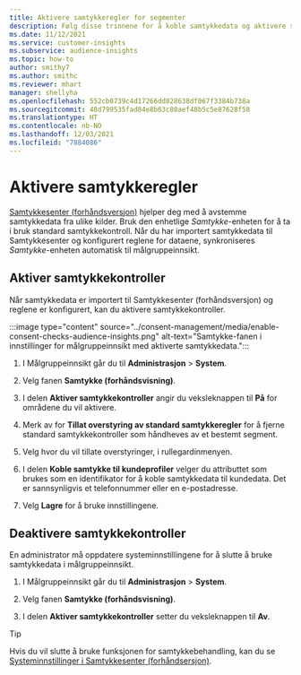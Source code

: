 ```yaml
---
title: Aktivere samtykkeregler for segmenter
description: Følg disse trinnene for å koble samtykkedata og aktivere samtykkekontroller i målgruppeinnsikt. En administrator kan også deaktivere samtykkekontroller.
ms.date: 11/12/2021
ms.service: customer-insights
ms.subservice: audience-insights
ms.topic: how-to
author: smithy7
ms.author: smithc
ms.reviewer: mhart
manager: shellyha
ms.openlocfilehash: 552cb0739c4d17266dd028638df067f3384b738a
ms.sourcegitcommit: 48d799535fad84e8b63c80aef48b5c5e87628f58
ms.translationtype: HT
ms.contentlocale: nb-NO
ms.lasthandoff: 12/03/2021
ms.locfileid: "7884086"
---
```

# <a name="activate-consent-rules"></a>Aktivere samtykkeregler

[Samtykkesenter (forhåndsversjon)](../consent-management/overview.md) hjelper deg med å avstemme samtykkedata fra ulike kilder. Bruk den enhetlige *Samtykke*-enheten for å ta i bruk standard samtykkekontroll. Når du har importert samtykkedata til Samtykkesenter og konfigurert reglene for dataene, synkroniseres *Samtykke*-enheten automatisk til målgruppeinnsikt.

## <a name="enable-consent-checks"></a>Aktiver samtykkekontroller

Når samtykkedata er importert til Samtykkesenter (forhåndsversjon) og reglene er konfigurert, kan du aktivere samtykkekontroller. 

:::image type="content" source="../consent-management/media/enable-consent-checks-audience-insights.png" alt-text="Samtykke-fanen i innstillinger for målgruppeinnsikt med aktiverte samtykkedata.":::

1. I Målgruppeinnsikt går du til **Administrasjon** > **System**.

1. Velg fanen **Samtykke (forhåndsvisning)**.

1. I delen **Aktiver samtykkekontroller** angir du veksleknappen til **På** for områdene du vil aktivere.

1. Merk av for **Tillat overstyring av standard samtykkeregler** for å fjerne standard samtykkekontroller som håndheves av et bestemt segment. 

1. Velg hvor du vil tillate overstyringer, i rullegardinmenyen.     

1. I delen **Koble samtykke til kundeprofiler** velger du attributtet som brukes som en identifikator for å koble samtykkedata til kundedata. Det er sannsynligvis et telefonnummer eller en e-postadresse. 

1. Velg **Lagre** for å bruke innstillingene.

## <a name="disable-consent-checks"></a>Deaktivere samtykkekontroller

En administrator må oppdatere systeminnstillingene for å slutte å bruke samtykkedata i målgruppeinnsikt.

1. I Målgruppeinnsikt går du til **Administrasjon** > **System**.

1. Velg fanen **Samtykke (forhåndsvisning)**.

1. I delen **Aktiver samtykkekontroller** setter du veksleknappen til **Av**.

> [!TIP]
> Hvis du vil slutte å bruke funksjonen for samtykkebehandling, kan du se [Systeminnstillinger i Samtykkesenter (forhåndsersjon)](../consent-management/system-settings.md).
